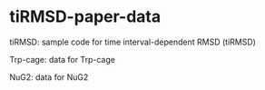 # tiRMSD-paper-data

tiRMSD: sample code for time interval-dependent RMSD (tiRMSD)

Trp-cage: data for Trp-cage

NuG2: data for NuG2
